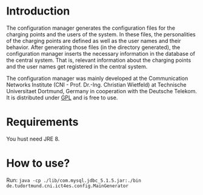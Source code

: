 # Introduction 

The configuration manager generates the configuration files for the charging points and the users of the system. In these files, the personalities of the charging points are defined as well as the user names and their behavior. After generating those files (in the directory generated), the configuration manager inserts the necessary information in the database of the central system. That is, relevant information about the charging points and the user names get registered in the central system.

The configuration manager was mainly developed at the Communication Networks Institute (CNI - Prof. Dr.-Ing. Christian Wietfeld) at Technische Universitaet Dortmund, Germany  in cooperation with the Deutsche Telekom. It is distributed under [GPL](LICENSE.txt) and is free to use.

# Requirements 

You hust need JRE 8.


# How to use?
Run: `java -cp ./lib/com.mysql.jdbc_5.1.5.jar:./bin de.tudortmund.cni.ict4es.config.MainGenerator`

